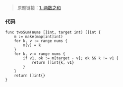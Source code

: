 > 原题链接：[1. 两数之和](https://leetcode-cn.com/problems/two-sum/)
### 代码
```golang
func twoSum(nums []int, target int) []int {
	m := make(map[int]int)
	for k, v := range nums {
		m[v] = k
	}
	for k, v:= range nums {
		if v1, ok := m[target - v]; ok && k != v1 {
			return []int{k, v1}
		}
	}
	return []int{}
}
```